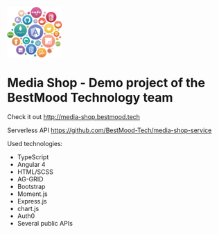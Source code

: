 <img src="https://github.com/BestMood-Tech/media-shop/blob/master/src/assets/BMT.png" alt="alt text" width="25%">

# Media Shop - Demo project of the BestMood Technology team
Check it out <a href="media-shop.bestmood.tech">http://media-shop.bestmood.tech</a>

Serverless API https://github.com/BestMood-Tech/media-shop-service

Used technologies:
- TypeScript
- Angular 4
- HTML/SCSS
- AG-GRID
- Bootstrap
- Moment.js
- Express.js
- chart.js
- Auth0
- Several public APIs
